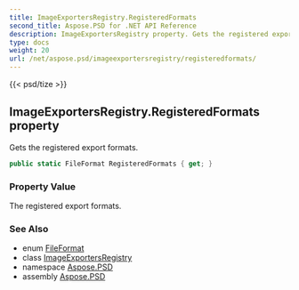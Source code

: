```yaml
---
title: ImageExportersRegistry.RegisteredFormats
second_title: Aspose.PSD for .NET API Reference
description: ImageExportersRegistry property. Gets the registered export formats
type: docs
weight: 20
url: /net/aspose.psd/imageexportersregistry/registeredformats/
---
```

{{< psd/tize >}}
## ImageExportersRegistry.RegisteredFormats property

Gets the registered export formats.

```csharp
public static FileFormat RegisteredFormats { get; }
```

### Property Value

The registered export formats.

### See Also

* enum [FileFormat](../../fileformat/)
* class [ImageExportersRegistry](../)
* namespace [Aspose.PSD](../../../aspose.psd/)
* assembly [Aspose.PSD](../../../)


